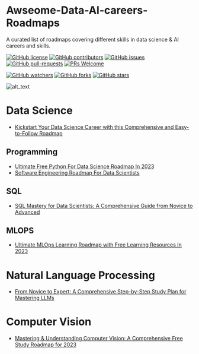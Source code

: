 # Awseome-Data-AI-careers-Roadmaps
A curated list of roadmaps covering different skills in data science & AI careers and skills.

[![GitHub license](https://img.shields.io/github/license/youssefHosni/Awseome-Data-AI-careers-Roadmaps.svg)](https://github.com/youssefHosni/Awseome-Data-AI-careers-Roadmaps/blob/master/LICENSE)
[![GitHub contributors](https://img.shields.io/github/contributors/youssefHosni/Awseome-Data-AI-careers-Roadmaps.svg)](https://GitHub.com/youssefHosni/Awseome-Data-AI-careers-Roadmaps/graphs/contributors/)
[![GitHub issues](https://img.shields.io/github/issues/youssefHosni/Awseome-Data-AI-careers-Roadmaps.svg)](https://GitHub.com/youssefHosni/Awseome-Data-AI-careers-Roadmaps/issues/)
[![GitHub pull-requests](https://img.shields.io/github/issues-pr/youssefHosni/Awseome-Data-AI-careers-Roadmaps.svg)](https://GitHub.com/youssefHosni/Awseome-Data-AI-careers-Roadmaps/pulls/)
[![PRs Welcome](https://img.shields.io/badge/PRs-welcome-brightgreen.svg?style=flat-square)](http://makeapullrequest.com)

[![GitHub watchers](https://img.shields.io/github/watchers/youssefHosni/Awseome-Data-AI-careers-Roadmaps.svg?style=social&label=Watch)](https://GitHub.com/youssefHosni/Awseome-Data-AI-careers-Roadmaps/watchers/)
[![GitHub forks](https://img.shields.io/github/forks/youssefHosni/Awseome-Data-AI-careers-Roadmaps.svg?style=social&label=Fork)](https://GitHub.com/youssefHosni/Awseome-Data-AI-careers-Roadmaps/network/)
[![GitHub stars](https://img.shields.io/github/stars/youssefHosni/Awseome-Data-AI-careers-Roadmaps.svg?style=social&label=Star)](https://GitHub.com/youssefHosni/Awseome-Data-AI-careers-Roadmaps/stargazers/)

![alt_text](https://github.com/youssefHosni/Awseome-Data-AI-careers-Roadmaps/blob/main/Product-Roadmap-overview.jpg)

# Data Science 
* [Kickstart Your Data Science Career with this Comprehensive and Easy-to-Follow Roadmap](https://pub.towardsai.net/simple-but-effective-free-roadmap-to-start-a-career-in-data-science-ai-in-2023-9d17c76a184b?sk=65e910a94a98f5405c67f34495726e7d)
## Programming
* [Ultimate Free Python For Data Science Roadmap In 2023](https://levelup.gitconnected.com/ultimate-free-python-for-data-science-roadmap-in-2023-728daa9581de?sk=cb99b0bae60f34d4d3a6160053fae087)
* [Software Engineering Roadmap For Data Scientists](https://levelup.gitconnected.com/software-engineering-roadmap-for-data-scientists-1b0fd154de51?sk=d4e9dbb2ad9949a5f7d4bfac558ce2ef)

## SQL
* [SQL Mastery for Data Scientists: A Comprehensive Guide from Novice to Advanced](https://levelup.gitconnected.com/sql-mastery-for-data-scientists-a-comprehensive-guide-from-novice-to-advanced-3b9305b03210?sk=4569f6e829186ba31ce80b072f20f224)
## MLOPS
* [Ultimate MLOps Learning Roadmap with Free Learning Resources In 2023](https://pub.towardsai.net/ultimate-mlops-learning-roadmap-with-free-learning-resources-in-2023-3ba7664cb1e9?sk=d22f3f812c6fbffa878ea5cd6bc3990b)

# Natural Language Processing 
* [From Novice to Expert: A Comprehensive Step-by-Step Study Plan for Mastering LLMs](https://pub.towardsai.net/from-novice-to-expert-a-comprehensive-step-by-step-study-plan-for-mastering-llms-dc9feb60ecc4?sk=26b9ecdd113ce144fe9596eddedfa2c1)
# Computer Vision
* [Mastering & Understanding Computer Vision: A Comprehensive Free Study Roadmap for 2023]()
